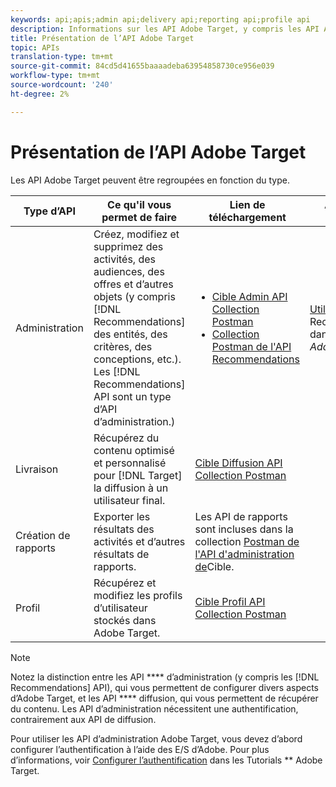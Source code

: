 ```yaml
---
keywords: api;apis;admin api;delivery api;reporting api;profile api
description: Informations sur les API Adobe Target, y compris les API Admin, Diffusion, Rapports et Profil.
title: Présentation de l’API Adobe Target
topic: APIs
translation-type: tm+mt
source-git-commit: 84cd5d41655baaaadeba63954858730ce956e039
workflow-type: tm+mt
source-wordcount: '240'
ht-degree: 2%

---
```



# Présentation de l’API Adobe Target

Les API Adobe Target peuvent être regroupées en fonction du type.

| Type d’API | Ce qu&#39;il vous permet de faire | Lien de téléchargement | Autres liens utiles |
| --- | --- | --- |--- |
| Administration | Créez, modifiez et supprimez des activités, des audiences, des offres et d’autres objets (y compris [!DNL Recommendations] des entités, des critères, des conceptions, etc.). Les [!DNL Recommendations] API sont un type d’API d’administration.) | <UL><li>[Cible Admin API Collection Postman](https://developers.adobetarget.com/api/#admin-postman-collection)</li><li>[Collection Postman de l&#39;API Recommendations](https://developers.adobetarget.com/api/recommendations/#section/Postman)</li></ul> | [Utilisation des API](https://docs.adobe.com/content/help/en/target-learn/recommendations-api-tutorial/recs-api-overview.html) Recommendations dans les Tutorials *Adobe Target* |
| Livraison | Récupérez du contenu optimisé et personnalisé pour [!DNL Target] la diffusion à un utilisateur final. | [Cible Diffusion API Collection Postman](https://developers.adobetarget.com/api/delivery-api/#section/Getting-Started/Postman-Collection) |  |
| Création de rapports | Exporter les résultats des activités et d’autres résultats de rapports. | Les API de rapports sont incluses dans la collection [Postman de l&#39;API d&#39;administration de](https://developers.adobetarget.com/api/#admin-postman-collection)Cible. |  |
| Profil | Récupérez et modifiez les profils d’utilisateur stockés dans Adobe Target. | [Cible Profil API Collection Postman](https://developers.adobetarget.com/api/#profiles) |  |

>[!NOTE]
>
>Notez la distinction entre les API **** d’administration (y compris les [!DNL Recommendations] API), qui vous permettent de configurer divers aspects d’Adobe Target, et les API **** diffusion, qui vous permettent de récupérer du contenu. Les API d’administration nécessitent une authentification, contrairement aux API de diffusion.
>
>Pour utiliser les API d’administration Adobe Target, vous devez d’abord configurer l’authentification à l’aide des E/S d’Adobe. Pour plus d’informations, voir [Configurer l’authentification](https://docs.adobe.com/content/help/en/target-learn/tutorials/apis/configure-io-target-integration.html) dans les Tutorials ** Adobe Target.
